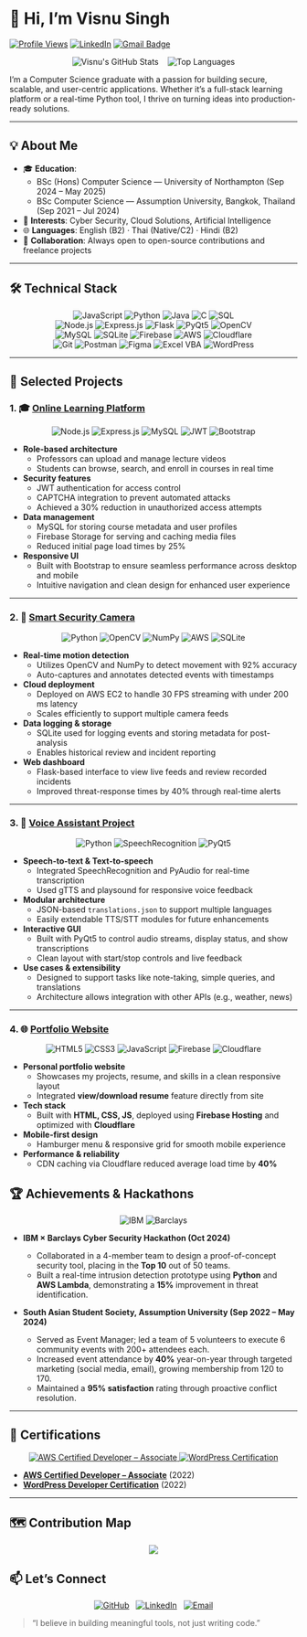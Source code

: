 # 👋 Hi, I’m Visnu Singh

[![Profile Views](https://komarev.com/ghpvc/?username=visnusingh)](https://github.com/visnusingh)
[![LinkedIn](https://img.shields.io/badge/LinkedIn-%230077B5.svg?logo=linkedin&logoColor=white)](https://www.linkedin.com/in/visnusingh370)
[![Gmail Badge](https://img.shields.io/badge/Email-%23D14836.svg?logo=gmail&logoColor=white)](mailto:visnusingh370@gmail.com)

<p align="center">
  <img src="https://github-readme-stats.vercel.app/api?username=visnusingh&show_icons=true&theme=dark" alt="Visnu's GitHub Stats" />
  &nbsp;&nbsp;
  <img src="https://github-readme-stats.vercel.app/api/top-langs/?username=visnusingh&layout=compact&theme=dark" alt="Top Languages" />
</p>

I’m a Computer Science graduate with a passion for building secure, scalable, and user-centric applications. Whether it’s a full-stack learning platform or a real-time Python tool, I thrive on turning ideas into production-ready solutions.

---

## 💡 About Me

- 🎓 **Education**:  
  - BSc (Hons) Computer Science — University of Northampton (Sep 2024 – May 2025)  
  - BSc Computer Science — Assumption University, Bangkok, Thailand (Sep 2021 – Jul 2024)  
- 🔐 **Interests**: Cyber Security, Cloud Solutions, Artificial Intelligence  
- 🌐 **Languages**: English (B2) · Thai (Native/C2) · Hindi (B2)  
- 🤝 **Collaboration**: Always open to open-source contributions and freelance projects  

---

## 🛠️ Technical Stack

<p align="center">
  <img src="https://img.shields.io/badge/JavaScript-F7DF1E?logo=javascript&logoColor=black" alt="JavaScript"/>
  <img src="https://img.shields.io/badge/Python-3776AB?logo=python&logoColor=white" alt="Python"/>
  <img src="https://img.shields.io/badge/Java-007396?logo=java&logoColor=white" alt="Java"/>
  <img src="https://img.shields.io/badge/C-00599C?logo=c&logoColor=white" alt="C"/>
  <img src="https://img.shields.io/badge/SQL-347B98?logo=MySQL&logoColor=white" alt="SQL"/>
  <br>
  <img src="https://img.shields.io/badge/Node.js-339933?logo=nodedotjs&logoColor=white" alt="Node.js"/>
  <img src="https://img.shields.io/badge/Express.js-000000?logo=express&logoColor=white" alt="Express.js"/>
  <img src="https://img.shields.io/badge/Flask-000000?logo=flask&logoColor=white" alt="Flask"/>
  <img src="https://img.shields.io/badge/PyQt5-41CD52?logo=python&logoColor=white" alt="PyQt5"/>
  <img src="https://img.shields.io/badge/OpenCV-5C3EE8?logo=opencv&logoColor=white" alt="OpenCV"/>
  <br>
  <img src="https://img.shields.io/badge/MySQL-4479A1?logo=mysql&logoColor=white" alt="MySQL"/>
  <img src="https://img.shields.io/badge/SQLite-003B57?logo=sqlite&logoColor=white" alt="SQLite"/>
  <img src="https://img.shields.io/badge/Firebase-FFCA28?logo=firebase&logoColor=black" alt="Firebase"/>
  <img src="https://img.shields.io/badge/AWS-232F3E?logo=amazonaws&logoColor=white" alt="AWS"/>
  <img src="https://img.shields.io/badge/Cloudflare-F38020?logo=cloudflare&logoColor=white" alt="Cloudflare"/>
  <br>
  <img src="https://img.shields.io/badge/Git-F05032?logo=git&logoColor=white" alt="Git"/>
  <img src="https://img.shields.io/badge/Postman-FF6C37?logo=postman&logoColor=white" alt="Postman"/>
  <img src="https://img.shields.io/badge/Figma-F24E1E?logo=figma&logoColor=white" alt="Figma"/>
  <img src="https://img.shields.io/badge/VBA-0078D7?logo=microsoft-excel&logoColor=white" alt="Excel VBA"/>
  <img src="https://img.shields.io/badge/WordPress-21759B?logo=wordpress&logoColor=white" alt="WordPress"/>
</p>

---

## 💼 Selected Projects

### 1. 🎓 [Online Learning Platform](https://github.com/visnusingh/Online-Learning-Platform)

<p align="center">
  <img src="https://img.shields.io/badge/Node.js-339933?logo=nodedotjs&logoColor=white" alt="Node.js"/>
  <img src="https://img.shields.io/badge/Express.js-000000?logo=express&logoColor=white" alt="Express.js"/>
  <img src="https://img.shields.io/badge/MySQL-4479A1?logo=mysql&logoColor=white" alt="MySQL"/>
  <img src="https://img.shields.io/badge/JWT-000000?logo=json-web-tokens&logoColor=white" alt="JWT"/>
  <img src="https://img.shields.io/badge/Bootstrap-563D7C?logo=bootstrap&logoColor=white" alt="Bootstrap"/>
</p>

- **Role-based architecture**  
  - Professors can upload and manage lecture videos  
  - Students can browse, search, and enroll in courses in real time  
- **Security features**  
  - JWT authentication for access control  
  - CAPTCHA integration to prevent automated attacks  
  - Achieved a 30% reduction in unauthorized access attempts  
- **Data management**  
  - MySQL for storing course metadata and user profiles  
  - Firebase Storage for serving and caching media files  
  - Reduced initial page load times by 25%  
- **Responsive UI**  
  - Built with Bootstrap to ensure seamless performance across desktop and mobile  
  - Intuitive navigation and clean design for enhanced user experience  

---

### 2. 🔐 [Smart Security Camera](https://github.com/visnusingh/Smart-Security-Camera)

<p align="center">
  <img src="https://img.shields.io/badge/Python-3776AB?logo=python&logoColor=white" alt="Python"/>
  <img src="https://img.shields.io/badge/OpenCV-5C3EE8?logo=opencv&logoColor=white" alt="OpenCV"/>
  <img src="https://img.shields.io/badge/NumPy-013243?logo=numpy&logoColor=white" alt="NumPy"/>
  <img src="https://img.shields.io/badge/AWS-232F3E?logo=amazonaws&logoColor=white" alt="AWS"/>
  <img src="https://img.shields.io/badge/SQLite-003B57?logo=sqlite&logoColor=white" alt="SQLite"/>
</p>

- **Real-time motion detection**  
  - Utilizes OpenCV and NumPy to detect movement with 92% accuracy  
  - Auto-captures and annotates detected events with timestamps  
- **Cloud deployment**  
  - Deployed on AWS EC2 to handle 30 FPS streaming with under 200 ms latency  
  - Scales efficiently to support multiple camera feeds  
- **Data logging & storage**  
  - SQLite used for logging events and storing metadata for post-analysis  
  - Enables historical review and incident reporting  
- **Web dashboard**  
  - Flask-based interface to view live feeds and review recorded incidents  
  - Improved threat-response times by 40% through real-time alerts  

---

### 3. 🧠 [Voice Assistant Project](https://github.com/visnusingh/Voice-Recognition-)

<p align="center">
  <img src="https://img.shields.io/badge/Python-3776AB?logo=python&logoColor=white" alt="Python"/>
  <img src="https://img.shields.io/badge/SpeechRecognition-000000?logo=python&logoColor=white" alt="SpeechRecognition"/>
  <img src="https://img.shields.io/badge/PyQt5-41CD52?logo=python&logoColor=white" alt="PyQt5"/>
</p>

- **Speech-to-text & Text-to-speech**  
  - Integrated SpeechRecognition and PyAudio for real-time transcription  
  - Used gTTS and playsound for responsive voice feedback  
- **Modular architecture**  
  - JSON-based `translations.json` to support multiple languages  
  - Easily extendable TTS/STT modules for future enhancements  
- **Interactive GUI**  
  - Built with PyQt5 to control audio streams, display status, and show transcriptions  
  - Clean layout with start/stop controls and live feedback  
- **Use cases & extensibility**  
  - Designed to support tasks like note-taking, simple queries, and translations  
  - Architecture allows integration with other APIs (e.g., weather, news)  

---

### 4. 🌐 [Portfolio Website](https://visnusingh.com)

<p align="center">
  <img src="https://img.shields.io/badge/HTML5-E34F26?logo=html5&logoColor=white" alt="HTML5"/>
  <img src="https://img.shields.io/badge/CSS3-1572B6?logo=css3&logoColor=white" alt="CSS3"/>
  <img src="https://img.shields.io/badge/JavaScript-F7DF1E?logo=javascript&logoColor=black" alt="JavaScript"/>
  <img src="https://img.shields.io/badge/Firebase-FFCA28?logo=firebase&logoColor=black" alt="Firebase"/>
  <img src="https://img.shields.io/badge/Cloudflare-F38020?logo=cloudflare&logoColor=white" alt="Cloudflare"/>
</p>

- **Personal portfolio website**  
  - Showcases my projects, resume, and skills in a clean responsive layout  
  - Integrated **view/download resume** feature directly from site  
- **Tech stack**  
  - Built with **HTML, CSS, JS**, deployed using **Firebase Hosting** and optimized with **Cloudflare**  
- **Mobile-first design**  
  - Hamburger menu & responsive grid for smooth mobile experience  
- **Performance & reliability**  
  - CDN caching via Cloudflare reduced average load time by **40%**  



## 🏆 Achievements & Hackathons

<p align="center">
  <img src="https://img.shields.io/badge/IBM-blue?logo=ibm&logoColor=white" alt="IBM"/>
  <img src="https://img.shields.io/badge/Barclays-003087?logo=barclays&logoColor=white" alt="Barclays"/>
</p>

- **IBM × Barclays Cyber Security Hackathon (Oct 2024)**  
  - Collaborated in a 4-member team to design a proof-of-concept security tool, placing in the **Top 10** out of 50 teams.  
  - Built a real-time intrusion detection prototype using **Python** and **AWS Lambda**, demonstrating a **15%** improvement in threat identification.  

- **South Asian Student Society, Assumption University (Sep 2022 – May 2024)**  
  - Served as Event Manager; led a team of 5 volunteers to execute 6 community events with 200+ attendees each.  
  - Increased event attendance by **40%** year-on-year through targeted marketing (social media, email), growing membership from 120 to 170.  
  - Maintained a **95% satisfaction** rating through proactive conflict resolution.  

---

## 🥇 Certifications

<p align="center">
  <a href="https://www.credly.com/badges/66a67ad5-75c8-4ea5-a4c8-fcbbd377084d/linked_in_profile" target="_blank">
    <img src="https://img.shields.io/badge/AWS%20Certified%20Developer%20–%20Associate-FF9900?logo=amazonaws&logoColor=white" alt="AWS Certified Developer – Associate"/>
  </a>
  <a href="https://www.coursera.org/account/accomplishments/verify/8SLOAMYWX9NU" target="_blank">
    <img src="https://img.shields.io/badge/WordPress%20Developer%20Certification-21759B?logo=wordpress&logoColor=white" alt="WordPress Certification"/>
  </a>
</p>

- **[AWS Certified Developer – Associate](https://www.credly.com/badges/66a67ad5-75c8-4ea5-a4c8-fcbbd377084d/linked_in_profile)** (2022)  
- **[WordPress Developer Certification](https://www.coursera.org/account/accomplishments/verify/8SLOAMYWX9NU)** (2022)  


---
## 🗺️ Contribution Map

<p align="center">
  <img src="https://github-profile-summary-cards.vercel.app/api/cards/profile-details?username=visnusingh&theme=radical" />
</p>


## 📫 Let’s Connect

<p align="center">
  <a href="https://github.com/visnusingh"><img src="https://img.shields.io/badge/GitHub-%2312100E.svg?logo=github&logoColor=white" alt="GitHub"/></a>
  &nbsp;
  <a href="https://www.linkedin.com/in/visnusingh370"><img src="https://img.shields.io/badge/LinkedIn-%230077B5.svg?logo=linkedin&logoColor=white" alt="LinkedIn"/></a>
  &nbsp;
  <a href="mailto:visnusingh370@gmail.com"><img src="https://img.shields.io/badge/Email-%23D14836.svg?logo=gmail&logoColor=white" alt="Email"/></a>
</p>

> “I believe in building meaningful tools, not just writing code.”
